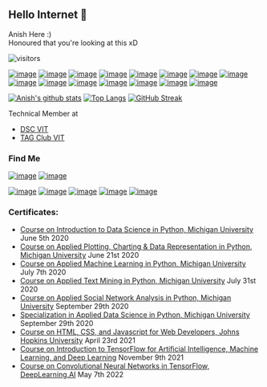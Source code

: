 ## Hello Internet 👋

Anish Here :) <br>
Honoured that you're looking at this xD

![visitors](https://visitor-badge.glitch.me/badge?page_id=anish404)

[![image](https://img.shields.io/badge/Python-14354C?style=for-the-badge&logo=python&logoColor=white)](https://www.python.org/)
[![image](https://img.shields.io/badge/Visual_Studio_Code-0078D4?style=for-the-badge&logo=visual%20studio%20code&logoColor=white)](https://github.com/microsoft/vscode)
[![image](https://img.shields.io/badge/Django-092E20?style=for-the-badge&logo=django&logoColor=white)](https://www.djangoproject.com/)
[![image](https://img.shields.io/badge/TensorFlow-FF6F00?style=for-the-badge&logo=tensorflow&logoColor=white)](https://www.tensorflow.org/)
[![image](https://img.shields.io/badge/Keras-D00000?style=for-the-badge&logo=Keras&logoColor=white)](https://keras.io/)
[![image](https://img.shields.io/badge/javascript-%23323330.svg?style=for-the-badge&logo=javascript&logoColor=%23F7DF1E/)](https://www.javascript.com/)
[![image](https://img.shields.io/badge/C-00599C?style=for-the-badge&logo=c&logoColor=white)](https://www.cprogramming.com/)
[![image](https://img.shields.io/badge/C%2B%2B-00599C?style=for-the-badge&logo=c%2B%2B&logoColor=white)](https://www.cprogramming.com/)
[![image](https://img.shields.io/badge/java-%23ED8B00.svg?style=for-the-badge&logo=java&logoColor=white)](https://www.java.com/en/)
[![image](https://img.shields.io/badge/Amazon_AWS-FF9900?style=for-the-badge&logo=amazonaws&logoColor=white)](https://aws.amazon.com/)
[![image](https://img.shields.io/badge/HTML5-E34F26?style=for-the-badge&logo=html5&logoColor=white)](https://www.w3schools.com/html/)
[![image](https://img.shields.io/badge/CSS3-1572B6?style=for-the-badge&logo=css3&logoColor=white)](https://www.w3schools.com/css/)
[![image](https://img.shields.io/badge/Bootstrap-563D7C?style=for-the-badge&logo=bootstrap&logoColor=white)](https://getbootstrap.com/)
[![image](https://img.shields.io/badge/Kali_Linux-557C94?style=for-the-badge&logo=kali-linux&logoColor=white)](https://www.kali.org/)
[![image](https://img.shields.io/badge/Github_Copilot-%23121011.svg?style=for-the-badge&logo=github&logoColor=white)](https://copilot.github.com/)


[![Anish's github stats](https://github-readme-stats.vercel.app/api?username=z404&theme=radical&show_icons=true&count_private=true)](https://www.youtube.com/watch?v=dQw4w9WgXcQ)
[![Top Langs](https://github-readme-stats.vercel.app/api/top-langs/?username=z404&theme=radical&layout=compact&exclude_repo=MyFirstUnityTrial)](https://www.youtube.com/channel/UC7_YxT-KID8kRbqZo7MyscQ)
[![GitHub Streak](https://github-readme-streak-stats.herokuapp.com/?user=z404&theme=highcontrast)](https://www.youtube.com/watch?v=PzQihlLABng)
<!-- [![Metrics](https://metrics.lecoq.io/z404?template=classic&base.header=0&base.activity=0&base.community=0&base.repositories=0&base.metadata=0&isocalendar=1&isocalendar.duration=full-year&config.timezone=Asia%2FKolkata)](https://www.youtube.com/watch?v=PzQihlLABng) -->

Technical Member at
 - [DSC VIT](https://dscvit.com/)
 - [TAG Club VIT](http://www.tagclub.in/)

### Find Me

[![image](https://img.shields.io/badge/Discord-Wilford%20Warfstache%230256-blue?style=for-the-badge)](https://discord.com/)
[![image](https://img.shields.io/badge/GMail-anishr890%40gmail.com-orange?style=for-the-badge)](mailto:anishr890@gmail.com)

[![image](https://img.shields.io/badge/WhatsApp-25D366?style=for-the-badge&logo=whatsapp&logoColor=white)](http://api.whatsapp.com/send?phone=918762802114)
[![image](https://img.shields.io/badge/LinkedIn-0077B5?style=for-the-badge&logo=linkedin&logoColor=white)](https://www.linkedin.com/in/anish-raghavendra-2b4941170/)
[![image](https://img.shields.io/badge/Instagram-E4405F?style=for-the-badge&logo=instagram&logoColor=white)](https://www.instagram.com/__anish.r__/)
[![image](https://img.shields.io/badge/Spotify-1ED760?&style=for-the-badge&logo=spotify&logoColor=white)](https://open.spotify.com/user/ns60r0mjuzvx4abbw89x6tqjj?si=nkZsZJlsT5SAiPZ7Is23gQ)
[![image](https://img.shields.io/badge/Steam-000000?style=for-the-badge&logo=steam&logoColor=white)](https://steamcommunity.com/id/Anish404/)


### Certificates:

 - [Course on Introduction to Data Science in Python, Michigan University](https://coursera.org/share/d1596928f394df6bab0024c1113e43c7) June 5th 2020
 - [Course on Applied Plotting, Charting & Data Representation in Python, Michigan University](https://coursera.org/share/cee1f2d5741fbb477d5ceee30a349a24) June 21st 2020
 - [Course on Applied Machine Learning in Python, Michigan University](https://coursera.org/share/c1fd0eb5fc29f307430c4dd147f7058a) July 7th 2020
 - [Course on Applied Text Mining in Python, Michigan University](https://coursera.org/share/c6304a8257e460aad8f6180ed55ee359) July 31st 2020
 - [Course on Applied Social Network Analysis in Python, Michigan University](https://coursera.org/share/be85bdcc8e8cdc114f3024ebb77c22aa) September 29th 2020
 - [Specialization in Applied Data Science in Python, Michigan University](https://coursera.org/share/3903cb523f035fe87a250d69e29d6a12) September 29th 2020
 - [Course on HTML, CSS, and Javascript for Web Developers, Johns Hopkins University](https://coursera.org/share/c6908d74e3978ccdcd54fbdbade26c3d) April 23rd 2021
 - [Course on Introduction to TensorFlow for Artificial Intelligence, Machine Learning, and Deep Learning](https://coursera.org/share/0d4b244cbf34c88e42e34a90978ac526) November 9th 2021
 - [Course on Convolutional Neural Networks in TensorFlow, DeepLearning.AI](https://coursera.org/share/83df910c9c32b8041b9c29e12d2e38f8) May 7th 2022
